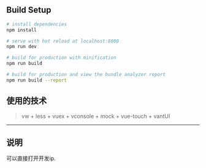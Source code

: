 ## Build Setup

``` bash
# install dependencies
npm install

# serve with hot reload at localhost:8080
npm run dev

# build for production with minification
npm run build

# build for production and view the bundle analyzer report
npm run build --report
```
## 使用的技术

> vw + less + vuex +  vconsole + mock + vue-touch + vantUI
> 
------

## 说明

可以直接打开开发ip.